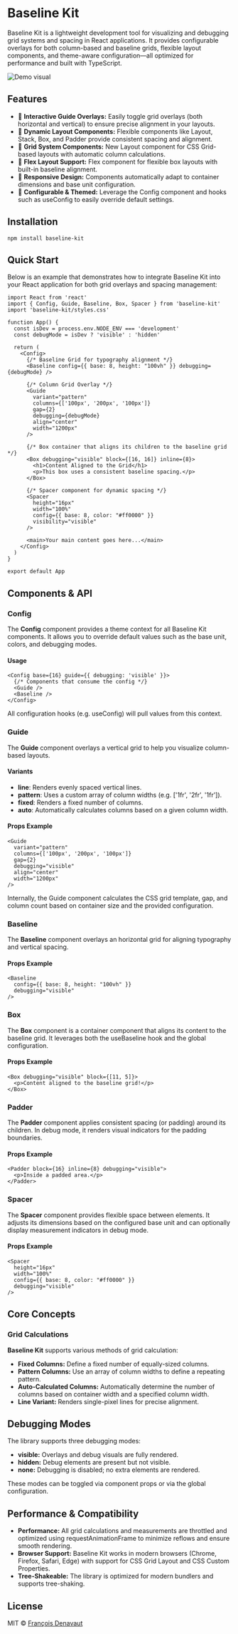# Baseline Kit

Baseline Kit is a lightweight development tool for visualizing and debugging grid systems and spacing in React
applications. It provides configurable overlays for both column-based and baseline grids, flexible layout components,
and theme-aware configuration—all optimized for performance and built with TypeScript.

![Demo visual](demo/padded-demo.png)

## Features

- 🎯 **Interactive Guide Overlays:** Easily toggle grid overlays (both horizontal and vertical) to ensure precise
  alignment in your layouts.
- 📏 **Dynamic Layout Components:** Flexible components like Layout, Stack, Box, and Padder provide consistent spacing
  and alignment.
- 🧩 **Grid System Components:** New Layout component for CSS Grid-based layouts with automatic column calculations.
- 📐 **Flex Layout Support:** Flex component for flexible box layouts with built-in baseline alignment.
- 🔄 **Responsive Design:** Components automatically adapt to container dimensions and base unit configuration.
- 🎨 **Configurable & Themed:** Leverage the Config component and hooks such as useConfig to easily override default
  settings.

## Installation

```shell
npm install baseline-kit

```

## Quick Start

Below is an example that demonstrates how to integrate Baseline Kit into your React application for both grid overlays
and spacing management:

```tsx
import React from 'react'
import { Config, Guide, Baseline, Box, Spacer } from 'baseline-kit'
import 'baseline-kit/styles.css'

function App() {
  const isDev = process.env.NODE_ENV === 'development'
  const debugMode = isDev ? 'visible' : 'hidden'

  return (
    <Config>
      {/* Baseline Grid for typography alignment */}
      <Baseline config={{ base: 8, height: "100vh" }} debugging={debugMode} />

      {/* Column Grid Overlay */}
      <Guide
        variant="pattern"
        columns={['100px', '200px', '100px']}
        gap={2}
        debugging={debugMode}
        align="center"
        width="1200px"
      />

      {/* Box container that aligns its children to the baseline grid */}
      <Box debugging="visible" block={[16, 16]} inline={8}>
        <h1>Content Aligned to the Grid</h1>
        <p>This box uses a consistent baseline spacing.</p>
      </Box>

      {/* Spacer component for dynamic spacing */}
      <Spacer
        height="16px"
        width="100%"
        config={{ base: 8, color: "#ff0000" }}
        visibility="visible"
      />

      <main>Your main content goes here...</main>
    </Config>
  )
}

export default App
```

## Components & API

### Config

The **Config** component provides a theme context for all Baseline Kit components. It allows you to override default
values such as the base unit, colors, and debugging modes.

#### Usage

```tsx
<Config base={16} guide={{ debugging: 'visible' }}>
  {/* Components that consume the config */}
  <Guide />
  <Baseline />
</Config>
```

All configuration hooks (e.g. useConfig) will pull values from this context.

### Guide

The **Guide** component overlays a vertical grid to help you visualize column-based layouts.

#### Variants

- **line**: Renders evenly spaced vertical lines.
- **pattern**: Uses a custom array of column widths (e.g. ['1fr', '2fr', '1fr']).
- **fixed**: Renders a fixed number of columns.
- **auto**: Automatically calculates columns based on a given column width.

#### Props Example

```tsx
<Guide
  variant="pattern"
  columns={['100px', '200px', '100px']}
  gap={2}
  debugging="visible"
  align="center"
  width="1200px"
/>
```

Internally, the Guide component calculates the CSS grid template, gap, and column count based on container size and the
provided configuration.

### Baseline

The **Baseline** component overlays an horizontal grid for aligning typography and vertical spacing.

#### Props Example

```tsx
<Baseline
  config={{ base: 8, height: "100vh" }}
  debugging="visible"
/>
```

### Box

The **Box** component is a container component that aligns its content to the baseline grid. It leverages both the
useBaseline hook and the global configuration.

#### Props Example

```tsx
<Box debugging="visible" block={[11, 5]}>
  <p>Content aligned to the baseline grid!</p>
</Box>
```

### Padder

The **Padder** component applies consistent spacing (or padding) around its children. In debug mode, it renders visual
indicators for the padding boundaries.

#### Props Example

```tsx
<Padder block={16} inline={8} debugging="visible">
  <p>Inside a padded area.</p>
</Padder>
```

### Spacer

The **Spacer** component provides flexible space between elements. It adjusts its dimensions based on the configured
base unit and can optionally display measurement indicators in debug mode.

#### Props Example

```tsx
<Spacer
  height="16px"
  width="100%"
  config={{ base: 8, color: "#ff0000" }}
  debugging="visible"
/>
```

## Core Concepts

### Grid Calculations

**Baseline Kit** supports various methods of grid calculation:

- **Fixed Columns:** Define a fixed number of equally-sized columns.
- **Pattern Columns:** Use an array of column widths to define a repeating pattern.
- **Auto-Calculated Columns:** Automatically determine the number of columns based on container width and a specified
  column width.
- **Line Variant:** Renders single-pixel lines for precise alignment.

## Debugging Modes

The library supports three debugging modes:

- **visible:** Overlays and debug visuals are fully rendered.
- **hidden:** Debug elements are present but not visible.
- **none:** Debugging is disabled; no extra elements are rendered.

These modes can be toggled via component props or via the global configuration.

## Performance & Compatibility

- **Performance:** All grid calculations and measurements are throttled and optimized using requestAnimationFrame to
  minimize reflows and ensure smooth rendering.
- **Browser Support:** Baseline Kit works in modern browsers (Chrome, Firefox, Safari, Edge) with support for CSS Grid
  Layout and CSS Custom Properties.
- **Tree-Shakeable:** The library is optimized for modern bundlers and supports tree-shaking.

## License

MIT © [François Denavaut](https://github.com/dnvt)
